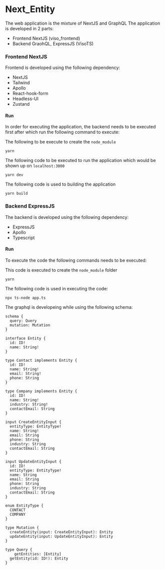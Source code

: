 # Next_Entity
The web application is the mixture of NextJS and GraphQL 
The application is developed in 2 parts:
- Frontend NextJS (viso_frontend)
- Backend GraohQL, ExpressJS (VisoTS)

### Frontend NextJS
Frontend is developed using the following dependency:
- NextJS
- Tailwind
- Apollo
- React-hook-form
- Headless-UI
- Zustand

#### Run
In order for executing the application, the backend needs to be executed first after which run the following command to execute:

The following to be execute to create the `node_module`
```
yarn
```

The following code to be executed to run the application which would be shown up on `localhost:3000`
```
yarn dev
```

The following code is used to building the application
```
yarn build
```


### Backend ExpressJS
The backend is developed using the following dependency:
- ExpressJS
- Apollo
- Typescript

#### Run
To execute the code the following commands needs to be executed:

This code is executed to create the `node_module` folder
```
yarn
```

The following code is used in executing the code:
```
npx ts-node app.ts
```


The graphql is developeing while using the following schema:

```gql
schema {
  query: Query
  mutation: Mutation
}

interface Entity {
  id: ID!
  name: String!
}

type Contact implements Entity {
  id: ID!
  name: String!
  email: String!
  phone: String
}

type Company implements Entity {
  id: ID!
  name: String!
  industry: String!
  contactEmail: String
}

input CreateEntityInput {
  entityType: EntityType!
  name: String!
  email: String
  phone: String
  industry: String
  contactEmail: String
}

input UpdateEntityInput {
  id: ID!
  entityType: EntityType!
  name: String
  email: String
  phone: String
  industry: String
  contactEmail: String
}

enum EntityType {
  CONTACT
  COMPANY
}

type Mutation {
  createEntity(input: CreateEntityInput): Entity
  updateEntity(input: UpdateEntityInput): Entity
}

type Query {
	getEntities: [Entity]
  getEntity(id: ID!): Entity
}
```